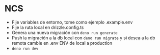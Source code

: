 # NCS

- Fije variables de entorno, tome como ejemplo .example.env
- Fije la ruta local en drizzle.config.ts
- Genera una nueva migración con `deno run generate`
- Push la migración a la db local con `deno run migrate` y si desea a la db remota cambie en .env ENV de local a production
- `deno run dev`

